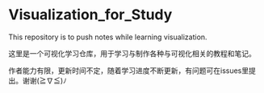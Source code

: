 # Visualization_for_Study
This repository is to push notes while learning visualization.

这里是一个可视化学习仓库，用于学习与制作各种与可视化相关的教程和笔记。

作者能力有限，更新时间不定，随着学习进度不断更新，有问题可在issues里提出。谢谢(≧∇≦)ﾉ
